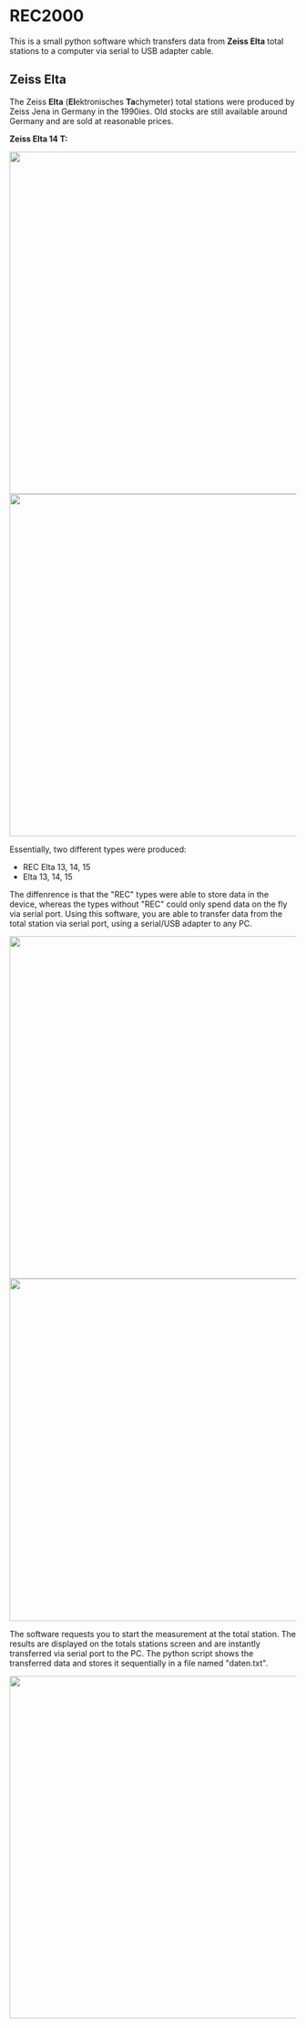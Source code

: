 # REC2000

This is a small python software which transfers data from **Zeiss Elta** total stations to a computer via serial to USB adapter cable.

## Zeiss Elta

The Zeiss **Elta** (**El**ektronisches **Ta**chymeter) total stations were produced by Zeiss Jena in Germany in the 1990ies. Old stocks are still available around Germany and are sold at reasonable prices. 

**Zeiss Elta 14 T:**

<img src="https://user-images.githubusercontent.com/21182528/43457628-c24ef85a-94c7-11e8-8437-6579f97467b9.jpg" width="600">
<img src="https://user-images.githubusercontent.com/21182528/43457631-c29458aa-94c7-11e8-9215-6e89003002eb.jpg" width="600">

Essentially, two different types were produced:
* REC Elta 13, 14, 15
* Elta 13, 14, 15

The diffenrence is that the "REC" types were able to store data in the device, whereas the types without "REC" could only spend data on the fly via serial port.
Using this software, you are able to transfer data from the total station via serial port, using a serial/USB adapter to any PC.

<img src="https://user-images.githubusercontent.com/21182528/43457630-c2737a54-94c7-11e8-88a5-0b3ea92c1d0a.jpg" width="600">
<img src="https://user-images.githubusercontent.com/21182528/43457633-c2cf9852-94c7-11e8-8f5d-4bac579b5ec2.jpg" width="600">

The software requests you to start the measurement at the total station. The results are displayed on the totals stations screen and are instantly transferred via serial port to the PC. The python script shows the transferred data and stores it sequentially in a file named "daten.txt".

<img src="https://user-images.githubusercontent.com/21182528/43457794-47bc672a-94c8-11e8-826f-2f7dfe7a440a.jpg" width="600">

